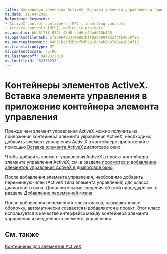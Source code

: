 ```yaml
---
title: Контейнеры элементов ActiveX. Вставка элемента управления в приложение контейнера элемента управления
ms.date: 11/04/2016
helpviewer_keywords:
- ActiveX control containers [MFC], inserting controls
- ActiveX controls [MFC], adding to projects
ms.assetid: bbb617ff-872f-43d8-b4d6-c49adb16b148
ms.openlocfilehash: 5f2b964d337ee882bff8acd904ad2fcf64879f88
ms.sourcegitcommit: 0ab61bc3d2b6cfbd52a16c6ab2b97a8ea1864f12
ms.translationtype: MT
ms.contentlocale: ru-RU
ms.lasthandoff: 04/23/2019
ms.locfileid: "62338237"
---
```

# <a name="activex-control-containers-inserting-a-control-into-a-control-container-application"></a>Контейнеры элементов ActiveX. Вставка элемента управления в приложение контейнера элемента управления

Прежде чем элемент управления ActiveX можно получить из приложения контейнера элемента управления ActiveX, необходимо добавить элемент управления ActiveX в контейнере приложений с помощью [Вставка элемента ActiveX](../windows/insert-activex-control-dialog-box.md) диалоговое окно.

Чтобы добавить элемент управления ActiveX в проект контейнера элемента управления ActiveX, см. в разделе [просмотра и добавление элементов управления ActiveX в диалоговое окно](../windows/viewing-and-adding-activex-controls-to-a-dialog-box.md).

После добавления элемента управления, необходимо добавить переменную-член (ActiveX типа элемента управления) для класса диалогового окна. Дополнительные сведения об этой процедуре см. в разделе [Добавление переменной-члена](../ide/adding-a-member-variable-visual-cpp.md).

После добавления переменной-члена класса, называют класс-оболочку, автоматически создается и добавляется в проект. Этот класс используется в качестве интерфейса между контейнера элемента управления и внедренного элемента управления.

## <a name="see-also"></a>См. также

[Контейнеры для элементов ActiveX](../mfc/activex-control-containers.md)
